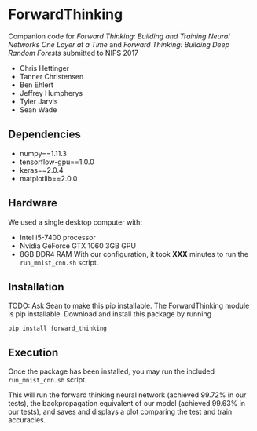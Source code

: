 # ForwardThinking
Companion code for _Forward Thinking: Building and Training Neural Networks One Layer at a Time_ and _Forward Thinking: Building Deep Random Forests_ submitted to NIPS 2017

- Chris Hettinger
- Tanner Christensen
- Ben Ehlert
- Jeffrey Humpherys
- Tyler Jarvis
- Sean Wade

## Dependencies
- numpy==1.11.3
- tensorflow-gpu==1.0.0
- keras==2.0.4
- matplotlib==2.0.0

## Hardware
We used a single desktop computer with:
- Intel i5-7400 processor
- Nvidia GeForce GTX 1060 3GB GPU
- 8GB DDR4 RAM
With our configuration, it took __XXX__ minutes to run the `run_mnist_cnn.sh` script.

## Installation
TODO: Ask Sean to make this pip installable.
The ForwardThinking module is pip installable. Download and install this package by running

```pip install forward_thinking```

## Execution
Once the package has been installed, you may run the included `run_mnist_cnn.sh` script. 

This will run the forward thinking neural network (achieved 99.72% in our tests), the backpropagation equivalent of our model (achieved 99.63% in our tests), and saves and displays a plot comparing the test and train accuracies.
